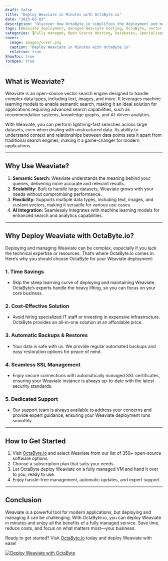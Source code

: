 ```yaml
---
draft: false
title: "Deploy Weaviate in Minutes with OctaByte.io"
date: "2025-03-03"
description: "Discover how OctaByte.io simplifies the deployment and management of Weaviate, a powerful open-source vector search engine. Save time, reduce costs, and enjoy seamless scalability with OctaByte's fully managed services."
tags: [Weaviate deployment, managed Weaviate hosting, OctaByte, vector search engine, open-source software hosting, managed open-source services, Weaviate benefits, OctaByte Weaviate, scalable Weaviate hosting]
categories: [Fully managed, Open Source Hosting, Databases, Specialized Databases]
cover:
  image: images/cover.png
  caption: "Deploy Weaviate in Minutes with OctaByte.io"
  relative: true
ShowToc: true
TocOpen: true
---
```



## What is Weaviate?

Weaviate is an open-source vector search engine designed to handle complex data types, including text, images, and more. It leverages machine learning models to enable semantic search, making it an ideal solution for applications requiring advanced search capabilities, such as recommendation systems, knowledge graphs, and AI-driven analytics.

With Weaviate, you can perform lightning-fast searches across large datasets, even when dealing with unstructured data. Its ability to understand context and relationships between data points sets it apart from traditional search engines, making it a game-changer for modern applications.

---

## Why Use Weaviate?

1. **Semantic Search:** Weaviate understands the meaning behind your queries, delivering more accurate and relevant results.
2. **Scalability:** Built to handle large datasets, Weaviate grows with your needs without compromising performance.
3. **Flexibility:** Supports multiple data types, including text, images, and custom vectors, making it versatile for various use cases.
4. **AI Integration:** Seamlessly integrates with machine learning models for enhanced search and analytics capabilities.

---

## Why Deploy Weaviate with OctaByte.io?

Deploying and managing Weaviate can be complex, especially if you lack the technical expertise or resources. That’s where OctaByte.io comes in. Here’s why you should choose OctaByte for your Weaviate deployment:

### 1. **Time Savings**
   - Skip the steep learning curve of deploying and maintaining Weaviate. OctaByte’s experts handle the heavy lifting, so you can focus on your core business.

### 2. **Cost-Effective Solution**
   - Avoid hiring specialized IT staff or investing in expensive infrastructure. OctaByte provides an all-in-one solution at an affordable price.

### 3. **Automatic Backups & Restores**
   - Your data is safe with us. We provide regular automated backups and easy restoration options for peace of mind.

### 4. **Seamless SSL Management**
   - Enjoy secure connections with automatically managed SSL certificates, ensuring your Weaviate instance is always up-to-date with the latest security standards.

### 5. **Dedicated Support**
   - Our support team is always available to address your concerns and provide expert guidance, ensuring your Weaviate deployment runs smoothly.

---

## How to Get Started

1. Visit [OctaByte.io](https://octabyte.io) and select Weaviate from our list of 350+ open-source software options.
2. Choose a subscription plan that suits your needs.
3. Let OctaByte deploy Weaviate on a fully managed VM and hand it over to you, ready to use.
4. Enjoy hassle-free management, automatic updates, and expert support.

---

## Conclusion

Weaviate is a powerful tool for modern applications, but deploying and managing it can be challenging. With OctaByte.io, you can deploy Weaviate in minutes and enjoy all the benefits of a fully managed service. Save time, reduce costs, and focus on what matters most—your business.

Ready to get started? Visit [OctaByte.io](https://octabyte.io) today and deploy Weaviate with ease!

[![Deploy Weaviate with OctaByte](/images/deploy-on-octabyte.png)](https://octabyte.io/fully-managed-open-source-services/databases/specialized-databases/weaviate)